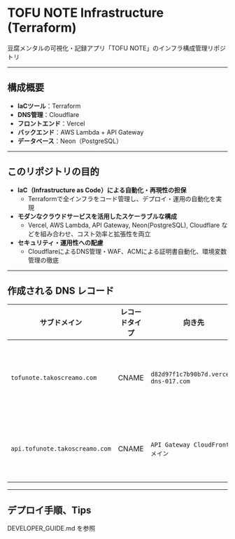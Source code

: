 # TOFU NOTE Infrastructure (Terraform)
豆腐メンタルの可視化・記録アプリ「TOFU NOTE」のインフラ構成管理リポジトリ

---

## 構成概要

- **IaCツール**：Terraform
- **DNS管理**：Cloudflare
- **フロントエンド**：Vercel
- **バックエンド**：AWS Lambda + API Gateway
- **データベース**：Neon（PostgreSQL）

---

## このリポジトリの目的

- **IaC（Infrastructure as Code）による自動化・再現性の担保**
  - Terraformで全インフラをコード管理し、デプロイ・運用の自動化を実現
- **モダンなクラウドサービスを活用したスケーラブルな構成**
  - Vercel, AWS Lambda, API Gateway, Neon(PostgreSQL), Cloudflare などを組み合わせ、コスト効率と拡張性を両立
- **セキュリティ・運用性への配慮**
  - CloudflareによるDNS管理・WAF、ACMによる証明書自動化、環境変数管理の徹底

---

## 作成される DNS レコード

| サブドメイン                   | レコードタイプ | 向き先                         | 用途      |
| ------------------------ | ------- | --------------------------- | ------- |
| `tofunote.takoscreamo.com` | CNAME   | `d82d97f1c7b90b7d.vercel-dns-017.com` | フロントエンド |
| `api.tofunote.takoscreamo.com` | CNAME   | `API Gateway CloudFrontドメイン` | バックエンド  |

---

## デプロイ手順、Tips

DEVELOPER_GUIDE.md を参照
